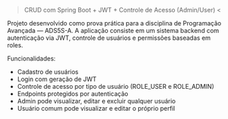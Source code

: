 > CRUD com Spring Boot + JWT + Controle de Acesso (Admin/User) <

Projeto desenvolvido como prova prática para a disciplina de Programação Avançada — ADS5S-A.
A aplicação consiste em um sistema backend com autenticação via JWT, controle de usuários e permissões baseadas em roles.

Funcionalidades:
- Cadastro de usuários
- Login com geração de JWT
- Controle de acesso por tipo de usuário (ROLE_USER e ROLE_ADMIN)
- Endpoints protegidos por autenticação
- Admin pode visualizar, editar e excluir qualquer usuário
- Usuário comum pode visualizar e editar o próprio perfil

